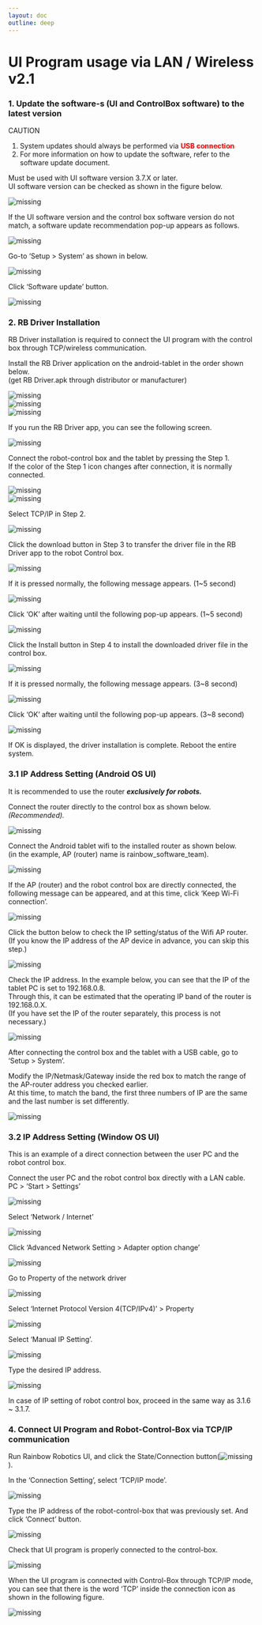 ```yaml
---
layout: doc
outline: deep
---
```


# UI Program usage via LAN / Wireless v2.1

### 1. Update the software-s (UI and ControlBox software) to the latest version

<div class="warning custom-block">
    <p class="custom-block-title">CAUTION</p>
    <ol>
        <li>
            System updates should always be performed via <span style="color:red"><b>USB connection</b></span>
        </li>
        <li>
        For more information on how to update the software, refer to the software update document.
        </li>
    </ol>
</div>

Must be used with UI software version 3.7.X or later.<br>
UI software version can be checked as shown in the figure below.

![missing](/technical_docs/common/tcp_wireless/1-1.png)

If the UI software version and the control box software version do not match, a software update recommendation pop-up appears as follows.

![missing](/technical_docs/common/tcp_wireless/1-2.png)

Go-to ‘Setup > System’ as shown in below.

![missing](/technical_docs/common/tcp_wireless/1-3.png)

Click ‘Software update’ button.

![missing](/technical_docs/common/tcp_wireless/1-4.png)

### 2. RB Driver Installation

RB Driver installation is required to connect the UI program with the control box through TCP/wireless communication.

Install the RB Driver application on the android-tablet in the order shown below.<br>
(get RB Driver.apk through distributor or manufacturer)

![missing](/technical_docs/common/tcp_wireless/2-1-1.png)<br>
![missing](/technical_docs/common/tcp_wireless/2-1-2.png)<br>
![missing](/technical_docs/common/tcp_wireless/2-1-3.png)

If you run the RB Driver app, you can see the following screen.

![missing](/technical_docs/common/tcp_wireless/2-3.png)

Connect the robot-control box and the tablet by pressing the Step 1.<br>
If the color of the Step 1 icon changes after connection, it is normally connected.

![missing](/technical_docs/common/tcp_wireless/2-4.png)<br>
![missing](/technical_docs/common/tcp_wireless/2-5.png)

Select TCP/IP in Step 2.

![missing](/technical_docs/common/tcp_wireless/2-6.png)

Click the download button in Step 3 to transfer the driver file in the RB Driver app to the robot Control box.

![missing](/technical_docs/common/tcp_wireless/2-7.png)

If it is pressed normally, the following message appears. (1~5 second)

![missing](/technical_docs/common/tcp_wireless/2-8.png)

Click ‘OK’ after waiting until the following pop-up appears. (1~5 second)

![missing](/technical_docs/common/tcp_wireless/2-9.png)

Click the Install button in Step 4 to install the downloaded driver file in the control box.

![missing](/technical_docs/common/tcp_wireless/2-10.png)

If it is pressed normally, the following message appears. (3~8 second)

![missing](/technical_docs/common/tcp_wireless/2-11.png)

Click ‘OK’ after waiting until the following pop-up appears. (3~8 second)

![missing](/technical_docs/common/tcp_wireless/2-12.png)

If OK is displayed, the driver installation is complete. Reboot the entire system.

### 3.1 IP Address Setting (Android OS UI)

It is recommended to use the router **_exclusively for robots._**

Connect the router directly to the control box as shown below. _(Recommended)._

![missing](/technical_docs/common/tcp_wireless/3-1-1.png)

Connect the Android tablet wifi to the installed router as shown below.<br>
(in the example, AP (router) name is rainbow_software_team).

![missing](/technical_docs/common/tcp_wireless/3-1-2.png)

If the AP (router) and the robot control box are directly connected, the following message can be appeared, and at this time, click ‘Keep Wi-Fi connection’.

![missing](/technical_docs/common/tcp_wireless/3-1-3.png)

Click the button below to check the IP setting/status of the Wifi AP router.<br>
(If you know the IP address of the AP device in advance, you can skip this step.)

![missing](/technical_docs/common/tcp_wireless/3-1-4.png)

Check the IP address. In the example below, you can see that the IP of the tablet PC is set to 192.168.0.8.<br>
Through this, it can be estimated that the operating IP band of the router is 192.168.0.X.<br>
(If you have set the IP of the router separately, this process is not necessary.)

![missing](/technical_docs/common/tcp_wireless/3-1-5.png)

After connecting the control box and the tablet with a USB cable, go to ‘Setup > System’.

Modify the IP/Netmask/Gateway inside the red box to match the range of the AP-router address you checked earlier.<br>
At this time, to match the band, the first three numbers of IP are the same and the last number is set differently.

![missing](/technical_docs/common/tcp_wireless/3-1-7.png)

### 3.2 IP Address Setting (Window OS UI)

This is an example of a direct connection between the user PC and the robot control box.

Connect the user PC and the robot control box directly with a LAN cable.<br>
PC > ‘Start > Settings’

![missing](/technical_docs/common/tcp_wireless/3-2-2.png)

Select ‘Network / Internet’

![missing](/technical_docs/common/tcp_wireless/3-2-3.png)

Click ‘Advanced Network Setting > Adapter option change’

![missing](/technical_docs/common/tcp_wireless/3-2-4.png)

Go to Property of the network driver

![missing](/technical_docs/common/tcp_wireless/3-2-5.png)

Select ‘Internet Protocol Version 4(TCP/IPv4)’ > Property

![missing](/technical_docs/common/tcp_wireless/3-2-6.png)

Select ‘Manual IP Setting’.

![missing](/technical_docs/common/tcp_wireless/3-2-7.png)

Type the desired IP address.

![missing](/technical_docs/common/tcp_wireless/3-2-8.png)

In case of IP setting of robot control box, proceed in the same way as 3.1.6 ~ 3.1.7.

### 4. Connect UI Program and Robot-Control-Box via TCP/IP communication

Run Rainbow Robotics UI, and click the State/Connection button(![missing](/technical_docs/common/tcp_wireless/4-1.png)).

In the ‘Connection Setting’, select ‘TCP/IP mode’.

![missing](/technical_docs/common/tcp_wireless/4-2.png)

Type the IP address of the robot-control-box that was previously set. And click ‘Connect’ button.

![missing](/technical_docs/common/tcp_wireless/4-3.png)

Check that UI program is properly connected to the control-box.

![missing](/technical_docs/common/tcp_wireless/4-4.png)

When the UI program is connected with Control-Box through TCP/IP mode, you can see that there is the word ‘TCP’ inside the connection icon as shown in the following figure.

![missing](/technical_docs/common/tcp_wireless/4-5.png)
